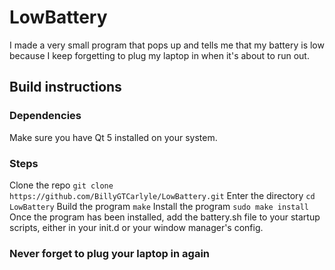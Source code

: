 # LowBattery

I made a very small program that pops up and tells me that my battery is low because I keep forgetting to plug my laptop in when it's about to run out. 

## Build instructions

### Dependencies
Make sure you have Qt 5 installed on your system.

### Steps
Clone the repo
``` git clone https://github.com/BillyGTCarlyle/LowBattery.git ```
Enter the directory
``` cd LowBattery ```
Build the program
```make```
Install the program
```sudo make install```
Once the program has been installed, add the battery.sh file to your startup scripts, either in your init.d or your window manager's config.

### Never forget to plug your laptop in again
